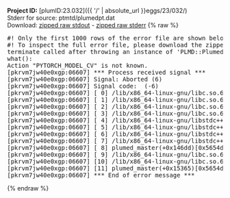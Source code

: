 **Project ID:** [plumID:23.032]({{ '/' | absolute_url }}eggs/23/032/)  
Stderr for source:  ptmtd/plumedpt.dat   
Download: [zipped raw stdout](plumedpt.dat.plumed_master.stdout.txt.zip) - [zipped raw stderr](plumedpt.dat.plumed_master.stderr.txt.zip) 
{% raw %}
<pre>
#! Only the first 1000 rows of the error file are shown below
#! To inspect the full error file, please download the zipped raw stderr file above
terminate called after throwing an instance of 'PLMD::Plumed::Exception'
what():
Action "PYTORCH_MODEL_CV" is not known.
[pkrvm7jw40e0xgp:06607] *** Process received signal ***
[pkrvm7jw40e0xgp:06607] Signal: Aborted (6)
[pkrvm7jw40e0xgp:06607] Signal code:  (-6)
[pkrvm7jw40e0xgp:06607] [ 0] /lib/x86_64-linux-gnu/libc.so.6(+0x45330)[0x7f5b53445330]
[pkrvm7jw40e0xgp:06607] [ 1] /lib/x86_64-linux-gnu/libc.so.6(pthread_kill+0x11c)[0x7f5b5349eb2c]
[pkrvm7jw40e0xgp:06607] [ 2] /lib/x86_64-linux-gnu/libc.so.6(gsignal+0x1e)[0x7f5b5344527e]
[pkrvm7jw40e0xgp:06607] [ 3] /lib/x86_64-linux-gnu/libc.so.6(abort+0xdf)[0x7f5b534288ff]
[pkrvm7jw40e0xgp:06607] [ 4] /lib/x86_64-linux-gnu/libstdc++.so.6(+0xa5ff5)[0x7f5b538a5ff5]
[pkrvm7jw40e0xgp:06607] [ 5] /lib/x86_64-linux-gnu/libstdc++.so.6(+0xbb0da)[0x7f5b538bb0da]
[pkrvm7jw40e0xgp:06607] [ 6] /lib/x86_64-linux-gnu/libstdc++.so.6(_ZSt10unexpectedv+0x0)[0x7f5b538a5a55]
[pkrvm7jw40e0xgp:06607] [ 7] /lib/x86_64-linux-gnu/libstdc++.so.6(+0xa5a6f)[0x7f5b538a5a6f]
[pkrvm7jw40e0xgp:06607] [ 8] plumed_master(+0x146dd)[0x5654d948f6dd]
[pkrvm7jw40e0xgp:06607] [ 9] /lib/x86_64-linux-gnu/libc.so.6(+0x2a1ca)[0x7f5b5342a1ca]
[pkrvm7jw40e0xgp:06607] [10] /lib/x86_64-linux-gnu/libc.so.6(__libc_start_main+0x8b)[0x7f5b5342a28b]
[pkrvm7jw40e0xgp:06607] [11] plumed_master(+0x15365)[0x5654d9490365]
[pkrvm7jw40e0xgp:06607] *** End of error message ***
</pre>
{% endraw %}
